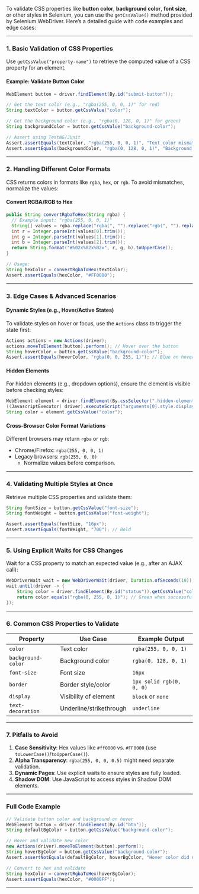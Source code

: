 
To validate CSS properties like **button color**, **background color**, **font size**, or other styles in Selenium, you can use the `getCssValue()` method provided by Selenium WebDriver. Here’s a detailed guide with code examples and edge cases:

---

### **1. Basic Validation of CSS Properties**
Use `getCssValue("property-name")` to retrieve the computed value of a CSS property for an element.

#### **Example: Validate Button Color**
```java
WebElement button = driver.findElement(By.id("submit-button"));

// Get the text color (e.g., "rgba(255, 0, 0, 1)" for red)
String textColor = button.getCssValue("color");

// Get the background color (e.g., "rgba(0, 128, 0, 1)" for green)
String backgroundColor = button.getCssValue("background-color");

// Assert using TestNG/JUnit
Assert.assertEquals(textColor, "rgba(255, 0, 0, 1)", "Text color mismatch");
Assert.assertEquals(backgroundColor, "rgba(0, 128, 0, 1)", "Background color mismatch");
```

---

### **2. Handling Different Color Formats**
CSS returns colors in formats like `rgba`, `hex`, or `rgb`. To avoid mismatches, normalize the values:

#### **Convert RGBA/RGB to Hex**
```java
public String convertRgbaToHex(String rgba) {
  // Example input: "rgba(255, 0, 0, 1)"
  String[] values = rgba.replace("rgba(", "").replace("rgb(", "").replace(")", "").split(",");
  int r = Integer.parseInt(values[0].trim());
  int g = Integer.parseInt(values[1].trim());
  int b = Integer.parseInt(values[2].trim());
  return String.format("#%02x%02x%02x", r, g, b).toUpperCase();
}

// Usage:
String hexColor = convertRgbaToHex(textColor);
Assert.assertEquals(hexColor, "#FF0000");
```

---

### **3. Edge Cases & Advanced Scenarios**

#### **Dynamic Styles (e.g., Hover/Active States)**
To validate styles on hover or focus, use the `Actions` class to trigger the state first:
```java
Actions actions = new Actions(driver);
actions.moveToElement(button).perform(); // Hover over the button
String hoverColor = button.getCssValue("background-color");
Assert.assertEquals(hoverColor, "rgba(0, 0, 255, 1)"); // Blue on hover
```

#### **Hidden Elements**
For hidden elements (e.g., dropdown options), ensure the element is visible before checking styles:
```java
WebElement element = driver.findElement(By.cssSelector(".hidden-element"));
((JavascriptExecutor) driver).executeScript("arguments[0].style.display = 'block';", element);
String color = element.getCssValue("color");
```

#### **Cross-Browser Color Format Variations**
Different browsers may return `rgba` or `rgb`:
- Chrome/Firefox: `rgba(255, 0, 0, 1)`
- Legacy browsers: `rgb(255, 0, 0)`
  - Normalize values before comparison.

---

### **4. Validating Multiple Styles at Once**
Retrieve multiple CSS properties and validate them:
```java
String fontSize = button.getCssValue("font-size");
String fontWeight = button.getCssValue("font-weight");

Assert.assertEquals(fontSize, "16px");
Assert.assertEquals(fontWeight, "700"); // Bold
```

---

### **5. Using Explicit Waits for CSS Changes**
Wait for a CSS property to match an expected value (e.g., after an AJAX call):
```java
WebDriverWait wait = new WebDriverWait(driver, Duration.ofSeconds(10));
wait.until(driver -> {
    String color = driver.findElement(By.id("status")).getCssValue("color");
    return color.equals("rgba(0, 255, 0, 1)"); // Green when successful
});
```

---

### **6. Common CSS Properties to Validate**
| **Property**          | **Use Case**                          | **Example Output**       |
|-----------------------|---------------------------------------|--------------------------|
| `color`               | Text color                            | `rgba(255, 0, 0, 1)`     |
| `background-color`    | Background color                      | `rgba(0, 128, 0, 1)`     |
| `font-size`           | Font size                             | `16px`                   |
| `border`              | Border style/color                    | `1px solid rgb(0, 0, 0)` |
| `display`             | Visibility of element                 | `block` or `none`        |
| `text-decoration`     | Underline/strikethrough               | `underline`              |

---

### **7. Pitfalls to Avoid**
1. **Case Sensitivity**: Hex values like `#ff0000` vs. `#FF0000` (use `toLowerCase()`/`toUpperCase()`).
2. **Alpha Transparency**: `rgba(255, 0, 0, 0.5)` might need separate validation.
3. **Dynamic Pages**: Use explicit waits to ensure styles are fully loaded.
4. **Shadow DOM**: Use JavaScript to access styles in Shadow DOM elements.

---

### **Full Code Example**
```java
// Validate button color and background on hover
WebElement button = driver.findElement(By.id("btn"));
String defaultBgColor = button.getCssValue("background-color");

// Hover and validate new color
new Actions(driver).moveToElement(button).perform();
String hoverBgColor = button.getCssValue("background-color");
Assert.assertNotEquals(defaultBgColor, hoverBgColor, "Hover color did not change");

// Convert to hex and validate
String hexColor = convertRgbaToHex(hoverBgColor);
Assert.assertEquals(hexColor, "#0000FF");
```

---
